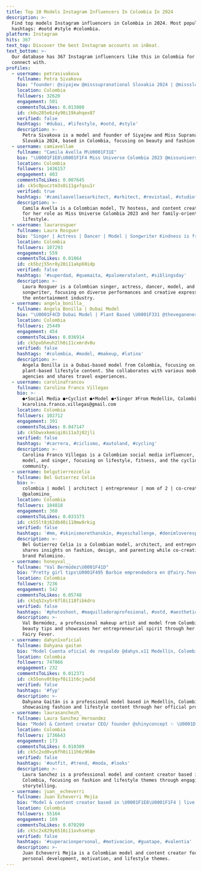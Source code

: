 ```yaml
---
title: Top 10 Models Instagram Influencers In Colombia In 2024
description: >-
  Find top models Instagram influencers in Colombia in 2024. Most popular
  hashtags: #ootd #style #colombia.
platform: Instagram
hits: 367
text_top: Discover the best Instagram accounts on inBeat.
text_bottom: >-
  Our database has 367 Instagram influencers like this in Colombia for you to
  connect with.
profiles:
  - username: petrasivakova
    fullname: Petra Sivakova
    bio: "founder: @siyajew @misssupranational Slovakia 2024 | @missslovensko model:\U0001F1FA\U0001F1F8 @geneticsmgmt |\U0001F1F8\U0001F1F0 @heriettmodels"
    location: Colombia
    followers: 32620
    engagement: 501
    commentsToLikes: 0.013808
    id: ck0u285e6z4y90i19kahqex87
    verified: false
    hashtags: '#dubai, #lifestyle, #ootd, #style'
    description: >-
      Petra Sivakova is a model and founder of Siyajew and Miss Supranational
      Slovakia 2024, based in Colombia, focusing on beauty and fashion content.
  - username: camiavellam
    fullname: "Camila Avella M\U0001F31E"
    bio: "\U0001F1E8\U0001F1F4 Miss Universe Colombia 2023 @missuniversecolombiaorg Top 5 @missuniverse | Colombian model | Content creator | Tv hostess | Mother & Wife | \U0001F49B✨\U0001F31E"
    location: Colombia
    followers: 1436157
    engagement: 403
    commentsToLikes: 0.007645
    id: ck5c0pucztm3s0i11gxfqsu1r
    verified: true
    hashtags: '#camilaavellaesarkitect, #arkitect, #revistaal, #studiof'
    description: >-
      Camila Avella is a Colombian model, TV hostess, and content creator, known
      for her role as Miss Universe Colombia 2023 and her family-oriented
      lifestyle.
  - username: laurarosguer
    fullname: Laura Rosguer
    bio: "Singer | Actress | Dancer | Model | Songwriter Kindness is free \U0001F498 Mgmt: @palomeragroup @alepalomera1 alex@palomeragroup.com"
    location: Colombia
    followers: 107293
    engagement: 559
    commentsToLikes: 0.01064
    id: ck5bzj55nr8y20i11akp60idp
    verified: false
    hashtags: '#superdad, #quemaita, #palomeratalent, #siblingsday'
    description: >-
      Laura Rosguer is a Colombian singer, actress, dancer, model, and
      songwriter, focusing on diverse performances and creative expression in
      the entertainment industry.
  - username: angela_bonilla_
    fullname: Angela Bonilla | Dubai Model
    bio: "\U0001F4CD Dubai Model | Plant Based \U0001F331 @theveganenergy | Traveler From Colombia \U0001F1E8\U0001F1F4 @talentmodelmgmt \U0001F1E6\U0001F1EA @bareface_model_agency"
    location: Colombia
    followers: 25449
    engagement: 454
    commentsToLikes: 0.036914
    id: ck5pvbheuh2lh0i11cxmrdv0u
    verified: false
    hashtags: '#colombia, #model, #makeup, #latina'
    description: >-
      Angela Bonilla is a Dubai-based model from Colombia, focusing on
      plant-based lifestyle content. She collaborates with various modeling
      agencies and shares travel experiences.
  - username: carolinafrancov
    fullname: Carolina Franco Villegas
    bio: >-
      ●•Social Media ●•Cyclist ●•Model ●•Singer 》From Medellín, Colombia
      》carolina.franco.villegas@gmail.com
    location: Colombia
    followers: 102712
    engagement: 391
    commentsToLikes: 0.047147
    id: ck5bwvxkemiqi0i11a3j02jli
    verified: false
    hashtags: '#carrera, #ciclismo, #autoland, #cycling'
    description: >-
      Carolina Franco Villegas is a Colombian social media influencer, cyclist,
      model, and singer, focusing on lifestyle, fitness, and the cycling
      community.
  - username: belgutierrezcelia
    fullname: Bel Gutierrez Celia
    bio: >-
      colombia | model | architect | entrepreneur | mom of 2 | co-creating
      @palomiino_
    location: Colombia
    followers: 184818
    engagement: 360
    commentsToLikes: 0.033373
    id: ck55lt8j62db40i110mw9rkig
    verified: false
    hashtags: '#mm, #skinismorethanskin, #eyeschallenge, #denimloveresprit'
    description: >-
      Bel Gutierrez Celia is a Colombian model, architect, and entrepreneur who
      shares insights on fashion, design, and parenting while co-creating the
      brand Palomiino.
  - username: honeyval__
    fullname: "Val Bermúdez\U0001F41D"
    bio: "Pretty girl tips\U0001F495 Barbie emprendedora en @fairy.fever \U0001F9DA\U0001F3FD Maquilladora pro @valmakeupandart \U0001F484 Model\U0001F4CDMed"
    location: Colombia
    followers: 7236
    engagement: 542
    commentsToLikes: 0.05748
    id: ck5q52xy5r67l0i118fibkdro
    verified: false
    hashtags: '#photoshoot, #maquilladoraprofesional, #ootd, #aesthetic'
    description: >-
      Val Bermúdez, a professional makeup artist and model from Colombia, shares
      beauty tips and showcases her entrepreneurial spirit through her brand
      Fairy Fever.
  - username: dahyn1xoficial
    fullname: Dahyana gaitan
    bio: "Model Cuenta oficial de respaldo @dahyn.x11 Medellín, Colombia\U0001F4CD"
    location: Colombia
    followers: 747066
    engagement: 232
    commentsToLikes: 0.012371
    id: ck55onv8t8qvf0i11t6cjow5d
    verified: false
    hashtags: '#fyp'
    description: >-
      Dahyana Gaitán is a professional model based in Medellín, Colombia,
      showcasing fashion and lifestyle content through her official profile.
  - username: laurasanchezh_
    fullname: Laura Sanchez Hernandez
    bio: "Model & Content creator CEO/ founder @shinyconcept ✨ \U0001D405\U0001D41A\U0001D42C\U0001D421\U0001D422\U0001D428\U0001D427• \U0001D401\U0001D41E\U0001D41A\U0001D42E\U0001D42D\U0001D432 • \U0001D413\U0001D42B\U0001D41A\U0001D42F\U0001D41E\U0001D425 •\U0001D40B\U0001D422\U0001D41F\U0001D41E\U0001D42C\U0001D42D\U0001D432\U0001D425\U0001D41E \U0001F4E9 Laurasanchezh.contact@gmail.com"
    location: Colombia
    followers: 1736643
    engagement: 173
    commentsToLikes: 0.010309
    id: ck5c2xd0vy6fh0i111h6z968m
    verified: false
    hashtags: '#outfit, #trend, #moda, #looks'
    description: >-
      Laura Sanchez is a professional model and content creator based in
      Colombia, focusing on fashion and lifestyle themes through engaging visual
      storytelling.
  - username: juan__echeverri
    fullname: Juan Echeverri Mejía
    bio: "Model & content creator based in \U0001F1E8\U0001F1F4 | live | love | laugh \U0001F90D"
    location: Colombia
    followers: 55164
    engagement: 169
    commentsToLikes: 0.070299
    id: ck5c2x829y6510i11ovhsmtqn
    verified: false
    hashtags: '#superacionpersonal, #motivacion, #guatape, #valentia'
    description: >-
      Juan Echeverri Mejía is a Colombian model and content creator focused on
      personal development, motivation, and lifestyle themes.
---
```


